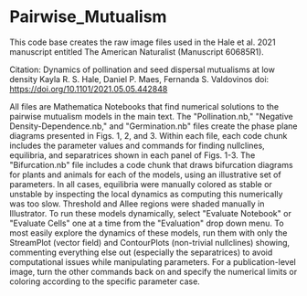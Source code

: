 # Pairwise_Mutualism
This code base creates the raw image files used in the Hale et al. 2021 manuscript entitled The American Naturalist (Manuscript 60685R1). 

Citation:
Dynamics of pollination and seed dispersal mutualisms at low density
Kayla R. S. Hale, Daniel P. Maes, Fernanda S. Valdovinos
doi: https://doi.org/10.1101/2021.05.05.442848

All files are Mathematica Notebooks that find numerical solutions to the pairwise mutualism models in the main text. 
The "Pollination.nb," "Negative Density-Dependence.nb," and "Germination.nb" files create the phase plane diagrams presented in Figs. 1, 2, and 3. 
Within each file, each code chunk includes the parameter values and commands for finding nullclines, equilibria, and separatrices shown in each panel of Figs. 1-3. 
The "Bifurcation.nb" file includes a code chunk that draws bifurcation diagrams for plants and animals for each of the models, using an illustrative set of parameters. 
In all cases, equilibria were manually colored as stable or unstable by inspecting the local dynamics as computing this numerically was too slow. 
Threshold and Allee regions were shaded manually in Illustrator.
To run these models dynamically, select "Evaluate Notebook" or "Evaluate Cells" one at a time from the "Evaluation" drop down menu.
To most easily explore the dynamics of these models, run them with only the StreamPlot (vector field) and ContourPlots (non-trivial nullclines) showing, commenting everything else out (especially the separatrices) to avoid computational issues while manipulating parameters. 
For a publication-level image, turn the other commands back on and specify the numerical limits or coloring according to the specific parameter case. 
